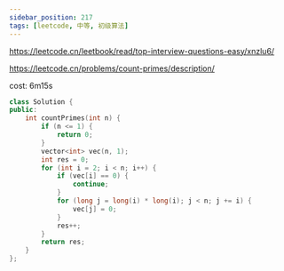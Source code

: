 ```yaml
---
sidebar_position: 217
tags: [leetcode, 中等, 初级算法]
---
```


https://leetcode.cn/leetbook/read/top-interview-questions-easy/xnzlu6/

https://leetcode.cn/problems/count-primes/description/

cost: 6m15s

```cpp
class Solution {
public:
    int countPrimes(int n) {
        if (n <= 1) {
            return 0;
        }
        vector<int> vec(n, 1);
        int res = 0;
        for (int i = 2; i < n; i++) {
            if (vec[i] == 0) {
                continue;
            }
            for (long j = long(i) * long(i); j < n; j += i) {
                vec[j] = 0;
            }
            res++;
        }
        return res;
    }
};
```
